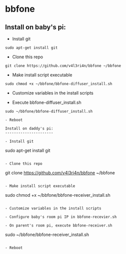 # bbfone

Install on baby's pi:
---------------------

- Install git

```
sudo apt-get install git
```

- Clone this repo

```
git clone https://github.com/v4l3ri4n/bbfone ~/bbfone
```
    
- Make install script executable

```
sudo chmod +x ~/bbfone/bbfone-diffuser_install.sh
```

- Customize variables in the install scripts

- Execute bbfone-diffuser_install.sh

```
sudo ~/bbfone/bbfone-diffuser_install.sh

- Reboot

Install on daddy's pi:
----------------------

- Install git

```
sudo apt-get install git
```

- Clone this repo

```
git clone https://github.com/v4l3ri4n/bbfone ~/bbfone
```
    
- Make install script executable

```
sudo chmod +x ~/bbfone/bbfone-receiver_install.sh
```

- Customize variables in the install scripts

- Configure baby's room pi IP in bbfone-recevier.sh

- On parent's room pi, execute bbfone-receiver.sh

```
sudo ~/bbfone/bbfone-receiver_install.sh
```

- Reboot